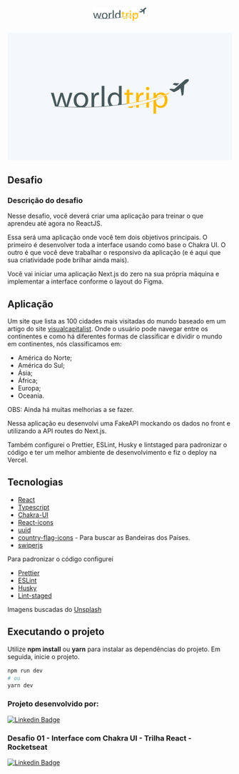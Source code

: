 <h1 align="center">
  <img alt="todo" height="30" title="todo" src="public/logo.png" />
</h1>

![cover](public/images/thumb.png)

## Desafio
### Descrição do desafio

Nesse desafio, você deverá criar uma aplicação para treinar o que aprendeu até agora no ReactJS.

Essa será uma aplicação onde você tem dois objetivos principais. O primeiro é desenvolver toda a interface usando como base o Chakra UI. O outro é que você deve trabalhar o responsivo da aplicação (e é aqui que sua criatividade pode brilhar ainda mais).

Você vai iniciar uma aplicação Next.js do zero na sua própria máquina e implementar a interface conforme o layout do Figma.

## Aplicação

Um site que lista as 100 cidades mais visitadas do mundo baseado em um artigo do site [visualcapitalist](https://www.visualcapitalist.com/the-100-most-popular-city-destinations/). Onde o usuário pode navegar entre os continentes e como há diferentes formas de classificar e dividir o mundo em continentes, nós classificamos em:

- América do Norte;
- América do Sul;
- Ásia;
- África;
- Europa;
- Oceania.

OBS: Ainda há muitas melhorias a se fazer.

Nessa aplicação eu desenvolvi uma FakeAPI mockando os dados no front e utilizando a API routes do Next.js.

Também configurei o Prettier, ESLint, Husky e lintstaged para padronizar o código e ter um melhor ambiente de desenvolvimento e fiz o deploy na Vercel.

## Tecnologias

- [React](https://pt-br.reactjs.org/)
- [Typescript](https://www.typescriptlang.org/)
- [Chakra-UI](https://chakra-ui.com/)
- [React-icons](https://react-icons.github.io/react-icons/)
- [uuid](https://www.npmjs.com/package/uuid)
- [country-flag-icons](https://www.npmjs.com/package/country-flag-icons) - Para buscar as Bandeiras dos Países.
- [swiperjs](https://swiperjs.com/)

Para padronizar o código configurei

- [Prettier](https://prettier.io/)
- [ESLint](https://eslint.org/)
- [Husky](https://github.com/typicode/husky)
- [Lint-staged](https://github.com/okonet/lint-staged)

Imagens buscadas do [Unsplash](https://unsplash.com/)

## Executando o projeto

Utilize **npm install** ou **yarn** para instalar as dependências do projeto.
Em seguida, inicie o projeto.

```bash
npm run dev
# ou
yarn dev
```

### **Projeto desenvolvido por:**

[![Linkedin Badge](https://img.shields.io/badge/-Joilson%20M%20S%20Lopes-9466FF?style=flat-square&logo=Linkedin&logoColor=white&link=https://www.linkedin.com/in/joilsonmslopes/)](https://www.linkedin.com/in/joilsonmslopes/)

### **Desafio 01 - Interface com Chakra UI - Trilha React - Rocketseat**

[![Linkedin Badge](https://img.shields.io/badge/-Rocketseat-9466FF?style=flat-square&logo=Linkedin&logoColor=white&link=https://www.linkedin.com/school/rocketseat/)](https://www.linkedin.com/school/rocketseat/)